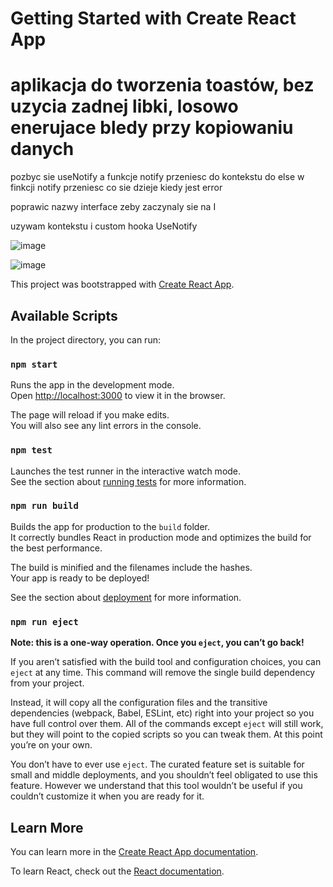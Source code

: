 # Getting Started with Create React App

# aplikacja do tworzenia toastów, bez uzycia zadnej libki, losowo enerujace bledy przy kopiowaniu danych


pozbyc sie useNotify a funkcje notify przeniesc do kontekstu
do else w finkcji notify przeniesc co sie dzieje kiedy jest error

poprawic nazwy interface zeby zaczynaly sie na I



uzywam kontekstu i custom hooka UseNotify






![image](https://github.com/Joanna-Golofit/task-3-typesctipt-aplikacja-frontendowa/assets/81862821/3556d921-e194-4b31-b7eb-03404c01077a)



![image](https://github.com/Joanna-Golofit/task-3-typesctipt-aplikacja-frontendowa/assets/81862821/aa964a84-5ebb-42d6-9084-c64c8cbc45ad)






This project was bootstrapped with [Create React App](https://github.com/facebook/create-react-app).

## Available Scripts

In the project directory, you can run:

### `npm start`

Runs the app in the development mode.\
Open [http://localhost:3000](http://localhost:3000) to view it in the browser.

The page will reload if you make edits.\
You will also see any lint errors in the console.

### `npm test`

Launches the test runner in the interactive watch mode.\
See the section about [running tests](https://facebook.github.io/create-react-app/docs/running-tests) for more information.

### `npm run build`

Builds the app for production to the `build` folder.\
It correctly bundles React in production mode and optimizes the build for the best performance.

The build is minified and the filenames include the hashes.\
Your app is ready to be deployed!

See the section about [deployment](https://facebook.github.io/create-react-app/docs/deployment) for more information.

### `npm run eject`

**Note: this is a one-way operation. Once you `eject`, you can’t go back!**

If you aren’t satisfied with the build tool and configuration choices, you can `eject` at any time. This command will remove the single build dependency from your project.

Instead, it will copy all the configuration files and the transitive dependencies (webpack, Babel, ESLint, etc) right into your project so you have full control over them. All of the commands except `eject` will still work, but they will point to the copied scripts so you can tweak them. At this point you’re on your own.

You don’t have to ever use `eject`. The curated feature set is suitable for small and middle deployments, and you shouldn’t feel obligated to use this feature. However we understand that this tool wouldn’t be useful if you couldn’t customize it when you are ready for it.

## Learn More

You can learn more in the [Create React App documentation](https://facebook.github.io/create-react-app/docs/getting-started).

To learn React, check out the [React documentation](https://reactjs.org/).
